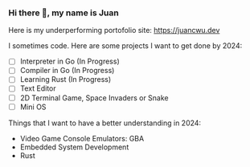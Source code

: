 ### Hi there 👋, my name is Juan

Here is my underperforming portofolio site: https://juancwu.dev

I sometimes code. Here are some projects I want to get done by 2024:

- [ ] Interpreter in Go (In Progress)
- [ ] Compiler in Go (In Progress)
- [ ] Learning Rust (In Progress)
- [ ] Text Editor
- [ ] 2D Terminal Game, Space Invaders or Snake
- [ ] Mini OS

Things that I want to have a better understanding in 2024:

- Video Game Console Emulators: GBA
- Embedded System Development
- Rust
